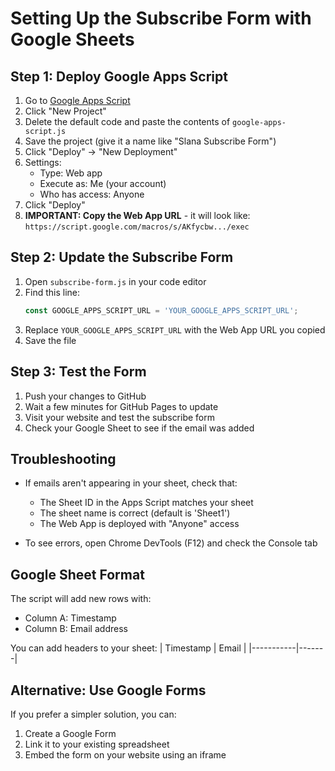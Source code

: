 # Setting Up the Subscribe Form with Google Sheets

## Step 1: Deploy Google Apps Script

1. Go to [Google Apps Script](https://script.google.com)
2. Click "New Project"
3. Delete the default code and paste the contents of `google-apps-script.js`
4. Save the project (give it a name like "Slana Subscribe Form")
5. Click "Deploy" → "New Deployment"
6. Settings:
   - Type: Web app
   - Execute as: Me (your account)
   - Who has access: Anyone
7. Click "Deploy"
8. **IMPORTANT: Copy the Web App URL** - it will look like:
   `https://script.google.com/macros/s/AKfycbw.../exec`

## Step 2: Update the Subscribe Form

1. Open `subscribe-form.js` in your code editor
2. Find this line:
   ```javascript
   const GOOGLE_APPS_SCRIPT_URL = 'YOUR_GOOGLE_APPS_SCRIPT_URL';
   ```
3. Replace `YOUR_GOOGLE_APPS_SCRIPT_URL` with the Web App URL you copied
4. Save the file

## Step 3: Test the Form

1. Push your changes to GitHub
2. Wait a few minutes for GitHub Pages to update
3. Visit your website and test the subscribe form
4. Check your Google Sheet to see if the email was added

## Troubleshooting

- If emails aren't appearing in your sheet, check that:
  - The Sheet ID in the Apps Script matches your sheet
  - The sheet name is correct (default is 'Sheet1')
  - The Web App is deployed with "Anyone" access
  
- To see errors, open Chrome DevTools (F12) and check the Console tab

## Google Sheet Format

The script will add new rows with:
- Column A: Timestamp
- Column B: Email address

You can add headers to your sheet:
| Timestamp | Email |
|-----------|-------|

## Alternative: Use Google Forms

If you prefer a simpler solution, you can:
1. Create a Google Form
2. Link it to your existing spreadsheet
3. Embed the form on your website using an iframe